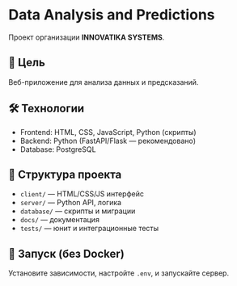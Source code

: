 # Data Analysis and Predictions

Проект организации **INNOVATIKA SYSTEMS**.

## 🧠 Цель
Веб-приложение для анализа данных и предсказаний.

## 🛠️ Технологии
- Frontend: HTML, CSS, JavaScript, Python (скрипты)
- Backend: Python (FastAPI/Flask — рекомендовано)
- Database: PostgreSQL

## 📁 Структура проекта

- `client/` — HTML/CSS/JS интерфейс
- `server/` — Python API, логика
- `database/` — скрипты и миграции
- `docs/` — документация
- `tests/` — юнит и интеграционные тесты

## 🚀 Запуск (без Docker)

Установите зависимости, настройте `.env`, и запускайте сервер.

